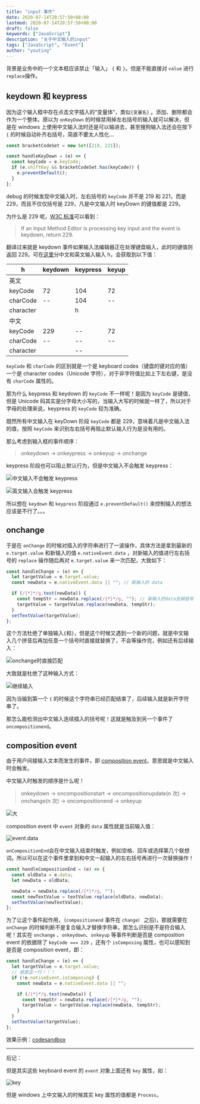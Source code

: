 ```yaml
---
title: "input 事件"
date: 2020-07-14T20:57:50+08:00
lastmod: 2020-07-14T20:57:50+08:00
draft: false
keywords: ["JavaScript"]
description: "关于中文输入的input"
tags: ["JavaScript", "Event"]
author: "youting"
---
```


背景是业务中的一个文本框应该禁止「输入」 `{` 和 `}`。但是不能直接对 `value` 进行`replace`操作。

<!--more-->

## keydown 和 keypress

因为这个输入框中存在点击文字插入的“变量体”，类似`{变量名}` 。添加、删除都会作为一个整体。原以为 `onKeyDown` 的时候禁用掉左右括号的输入就可以解决，但是在 windows 上使用中文输入法时还是可以输进去，甚至搜狗输入法还会在按下 `{` 的时候自动补齐右括号，简直不要太人性化...

```js
const bracketCodeSet = new Set([219, 221]);

const handleKeyDown = (e) => {
  const keyCode = e.keyCode;
  if (e.shiftKey && bracketCodeSet.has(keyCode)) {
    e.preventDefault();
  }
};
```

debug 的时候发现中文输入时，左右括号的 `keyCode` 并不是 219 和 221，而是 229，而且不仅仅括号是 229，凡是中文输入时 keyDown 的键值都是 229。

为什么是 229 呢，[W3C 标准](https://lists.w3.org/Archives/Public/www-dom/2010JulSep/att-0182/keyCode-spec.html#fixed-virtual-key-codes)可以看到：

> If an Input Method Editor is processing key input and the event is keydown, return 229.

翻译过来就是 keydown 事件如果输入法编辑器正在处理键盘输入，此时的键值则返回 229。可在[这里](https://www.w3.org/2002/09/tests/keys-cancel2.html)分中文和英文输入输入 h，会获取到以下值：

| h         | keydown | keypress | keyup |
| --------- | ------- | -------- | ----- |
| 英文      |         |          |       |
| keyCode   | 72      | 104      | 72    |
| charCode  | --      | 104      | --    |
| character |         | h        |       |
| 中文      |         |          |       |
| keyCode   | 229     | --       | 72    |
| charCode  | --      | --       | --    |
| character |         | --       |       |

`keyCode` 和 `charCode` 的区别就是一个是 keyboard codes（键盘的键对应的值）一个是 character codes（Unicode 字符），对于非字符值比如上下左右键，是没有 `charCode` 属性的。

那为什么 keypress 和 keydown 的 `keyCode` 不一样呢！是因为 `keyCode` 是键值，但是 Unicode 码其实是分字母大小写的，当输入大写的时候就一样了，所以对于字母的处理来说，keypress 的 `keyCode` 较为准确。

既然所有中文输入在 keyDown 阶段 `keyCode` 都是 229，意味着凡是中文输入法的值，按照 `keyCode` 来识别左右括号再阻止默认输入行为是没有用的。

那么考虑到输入框的事件顺序：

> onkeydown -> onkeypress -> onkeyup -> onchange

keypress 阶段也可以阻止默认行为，但是中文输入不会触发 keypress：

![中文输入不会触发 keypress](../../static-img/3-input-event/chinese.png)

![英文输入会触发 keypress](../../static-img/3-input-event/english.png)

所以想在 `keydown` 和 `keypress` 阶段通过 `e.preventDefault()` 来控制输入的想法应该是不行了。。。

## onchange

于是在 `onChange` 的时候对插入的字符串进行了一波操作，具体方法是拿到最新的 `e.target.value` 和新输入的值 `e.nativeEvent.data` ，对新输入的值进行左右括号的 `replace` 操作随后再对 `e.target.value` 来一次匹配，大致如下：

```js
const handleChange = (e) => {
  let targetValue = e.target.value;
  const newData = e.nativeEvent.data || ""; // 新输入的 data

  if (/{*}*/g.test(newData)) {
    const tempStr = newData.replace(/{*}*/g, ""); // 新输入的data去掉括号
    targetValue = targetValue.replace(newData, tempStr);
  }
  setTextValue(targetValue);
};
```

这个方法杜绝了单独输入`{`和`}`，但是这个时候又遇到一个新的问题，就是中文输入几个拼音后再加任意一个括号时直接就替换了，不会等操作完，例如还有后续输入：

![onchange时直接匹配](../../static-img/3-input-event/onchange.jpg)

大致就是杜绝了这种输入方式：

![继续输入](../../static-img/3-input-event/continue.jpg)

因为当输到第一个 `{` 的时候这个字符串已经匹配结束了，后续输入就是新开字符串了。

那怎么能检测出中文输入连续插入的括号呢！这就是触及到另一个事件了`oncompositionend`。

## composition event

由于用户间接输入文本而发生的事件，即 [composition event](https://developer.mozilla.org/en-US/docs/Web/API/CompositionEvent)。意思就是中文输入时会触发。

中文输入时触发的顺序是什么呢！

> onkeydown -> oncompositionstart -> oncompositionupdate(n 次) -> onchange(n 次) -> oncompositionend -> onkeyup

![大](../../static-img/3-input-event/da.png)

composition event 中 `event` 对象的 `data` 属性就是当前输入值：

![event.data](../../static-img/3-input-event/e.data.jpg)

`onCompositionEnd`会在中文输入结束时触发，例如空格、回车或选择第几个联想词。所以可以在这个事件里拿到和中文一起输入的左右括号再进行一次替换操作！

```js
const handleCompositionEnd = (e) => {
  const oldData = e.data;
  let newData = oldData;

  newData = newData.replace(/{*}*/g, "");
  const newTextValue = textValue.replace(oldData, newData);
  setTextValue(newTextValue);
};
```

为了让这个事件起作用，（`compositionend` 事件在 `change）` 之后)，那就需要在 `onChange` 的时候判断不是复合输入才替换字符串，那怎么识别是不是符合输入呢！其实在 `onchange` 、`onkeydown`、`onkeyup` 等事件判断是否是 composition event 的依据除了 `keyCode === 229` ，还有个 `isComposing` 属性，也可以感知到是否是 composition event，即：

```js
const handleChange = (e) => {
  let targetValue = e.target.value;
  // 就是这一行！！！
  if (!e.nativeEvent.isComposing) {
    const newData = e.nativeEvent.data || "";

    if (/{*}*/g.test(newData)) {
      const tempStr = newData.replace(/{*}*/g, "");
      targetValue = targetValue.replace(newData, tempStr);
    }
  }
  setTextValue(targetValue);
};
```

效果示例：[codesandbox](https://codesandbox.io/s/onkeydown-yy1yc?file=/src/App.js)

---

后记：

但是其实这些 keyboard event 的 `event` 对象上面还有 `key` 属性，如：

![key](../../static-img/3-input-event/key.png)

但是 windows 上中文输入的时候其实 key 属性的值都是 `Process`。
